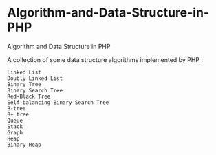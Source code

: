 # Algorithm-and-Data-Structure-in-PHP

Algorithm and Data Structure in PHP

A collection of some data structure algorithms implemented by PHP :

    Linked List
    Doubly Linked List
    Binary Tree
    Binary Search Tree
    Red-Black Tree
    Self-balancing Binary Search Tree
    B-tree
    B+ tree
    Queue
    Stack
    Graph
    Heap
    Binary Heap
